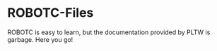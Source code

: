 # ROBOTC-Files
ROBOTC is easy to learn, but the documentation provided by PLTW is garbage. Here you go!

